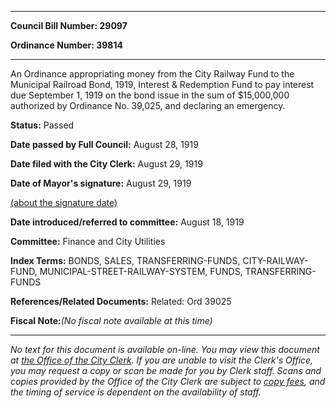 

********

**Council Bill Number: 29097**
   
**Ordinance Number: 39814**
********

 An Ordinance appropriating money from the City Railway Fund to the Municipal Railroad Bond, 1919, Interest & Redemption Fund to pay interest due September 1, 1919 on the bond issue in the sum of $15,000,000 authorized by Ordinance No. 39,025, and declaring an emergency.

**Status:** Passed
   
**Date passed by Full Council:** August 28, 1919
   
**Date filed with the City Clerk:** August 29, 1919
   
**Date of Mayor's signature:** August 29, 1919
   
[(about the signature date)](/~public/approvaldate.htm)
   
   
   
**Date introduced/referred to committee:** August 18, 1919
   
**Committee:** Finance and City Utilities
   
   
**Index Terms:** BONDS, SALES, TRANSFERRING-FUNDS, CITY-RAILWAY-FUND, MUNICIPAL-STREET-RAILWAY-SYSTEM, FUNDS, TRANSFERRING-FUNDS

**References/Related Documents:** Related: Ord 39025

**Fiscal Note:**_(No fiscal note available at this time)_
********

_No text for this document is available on-line. You may view this document at [the Office of the City Clerk](http://www.seattle.gov/leg/clerk/contactUs.htm). If you are unable to visit the Clerk's Office, you may request a copy or scan be made for you by Clerk staff. Scans and copies provided by the Office of the City Clerk are subject to [copy fees](http://clerk.seattle.gov/~public/clerkfees.htm), and the timing of service is dependent on the availability of staff._

